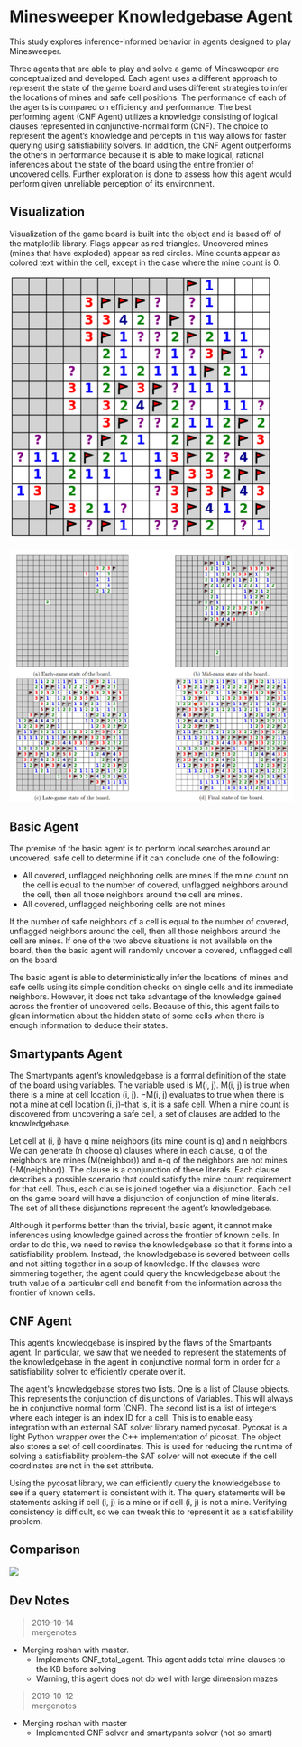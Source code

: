 # Minesweeper Knowledgebase Agent

This study explores inference-informed behavior in agents designed to play Minesweeper.  
 
Three agents that are able to play and solve a game of Minesweeper are conceptualized and
developed. Each agent uses a different approach to represent the state of the game board and uses different
strategies to infer the locations of mines and safe cell positions. The performance of each of the agents
is compared on efficiency and performance. The best performing agent (CNF Agent) utilizes a knowledge
consisting of logical clauses represented in conjunctive-normal form (CNF). The choice to represent the
agent’s knowledge and percepts in this way allows for faster querying using satisfiability solvers. In addition,
the CNF Agent outperforms the others in performance because it is able to make logical, rational inferences
about the state of the board using the entire frontier of uncovered cells. Further exploration is done to assess
how this agent would perform given unreliable perception of its environment.

## Visualization 

Visualization of the game board is built into the object and is based off of the matplotlib library.  Flags appear as
red triangles. Uncovered mines (mines that have exploded) appear as red circles. Mine counts appear as
colored text within the cell, except in the case where the mine count is 0.   

![](images/bonus-play-3.png)

![](images/play-by-play.png)


## Basic Agent 
The premise of the basic agent is to perform local searches around an uncovered, safe cell to determine
if it can conclude one of the following:
+ All covered, unflagged neighboring cells are mines If the mine count on the cell is equal to the number of covered, unflagged neighbors around the cell, then all those neighbors around the cell are mines.
+ All covered, unflagged neighboring cells are not mines

If the number of safe neighbors of a cell is equal to the number of covered, unflagged neighbors around
the cell, then all those neighbors around the cell are mines. If one of the two above situations is not available on the board, then the basic agent will randomly uncover
a covered, unflagged cell on the board

The basic agent is able to deterministically infer the locations of mines and safe cells using its simple condition
checks on single cells and its immediate neighbors. However, it does not take advantage of the knowledge
gained across the frontier of uncovered cells.  Because of this, this agent fails to glean information about the hidden state of some cells when there is enough information to deduce their states.   

## Smartypants Agent 

The Smartypants agent’s knowledgebase is a formal definition of the state of the board using variables. The variable used is M(i, j). M(i, j) is true when there is a mine at cell location (i, j). −M(i, j) evaluates to true when there is
not a mine at cell location (i, j)–that is, it is a safe cell. When a mine count is discovered from uncovering a
safe cell, a set of clauses are added to the knowledgebase.
  
Let cell at (i, j) have q mine neighbors (its mine count is q) and n neighbors. We can generate (n choose
q) clauses where in each clause, q of the neighbors are mines (M(neighbor)) and n-q of the neighbors are
not mines (-M(neighbor)). The clause is a conjunction of these literals. Each clause describes a possible
scenario that could satisfy the mine count requirement for that cell. Thus, each clause is joined together via
a disjunction. Each cell on the game board will have a disjunction of conjunction of mine literals. The set of
all these disjunctions represent the agent’s knowledgebase.

Although it performs better than the trivial, basic agent, it cannot make inferences using knowledge gained across the frontier of known cells. In order to do this, we need to revise the knowledgebase so that it forms into a satisfiability problem. Instead, the knowledgebase is severed between cells and not sitting together in a soup of knowledge. If the clauses were simmering together, the agent could query the knowledgebase about the truth value of a particular cell and benefit from the information across the frontier of known cells.  


## CNF Agent 

This agent’s knowledgebase is inspired by the flaws of the Smartpants agent. In particular, we saw that we needed to represent the statements of the knowledgebase in the agent in conjunctive normal form in order for a satisfiability solver to efficiently operate over it.  

The agent's knowledgebase stores two lists. One is a list of Clause objects. This represents the conjunction of
disjunctions of Variables. This will always be in conjunctive normal form (CNF). The second list is a list of
integers where each integer is an index ID for a cell. This is to enable easy integration with an external SAT
solver library named pycosat. Pycosat is a light Python wrapper over the C++ implementation of picosat.
The object also stores a set of cell coordinates. This is used for reducing the runtime of solving a satisfiability
problem–the SAT solver will not execute if the cell coordinates are not in the set attribute.   

Using the pycosat library, we can efficiently query the knowledgebase to see if a query statement is consistent with it. The query statements will be statements asking if cell (i, j) is a mine or if cell (i, j) is not a mine. Verifying consistency is difficult, so we can tweak this to represent it as a satisfiability problem.  


## Comparison

![](images/4-10-1)  




## Dev Notes 

> 2019-10-14  
mergenotes   
+ Merging roshan with master. 
    + Implements CNF_total_agent.  This agent adds total mine clauses to the KB before solving
    + Warning, this agent does not do well with large dimension mazes 

> 2019-10-12   
mergenotes  
+ Merging roshan with master
    * Implemented CNF solver and smartypants solver (not so smart) 